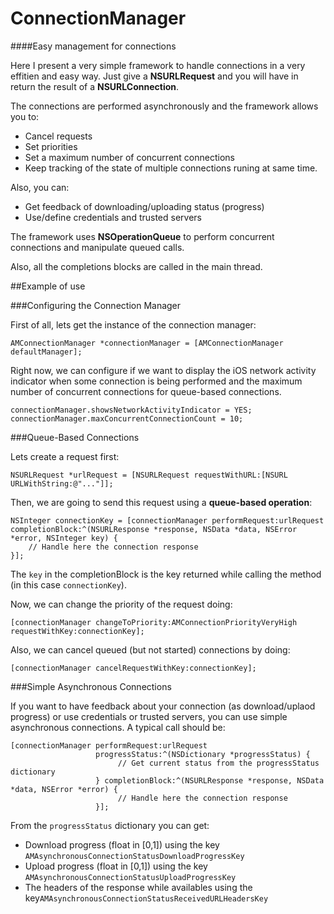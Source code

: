 ConnectionManager
=================

####Easy management for connections

Here I present a very simple framework to handle connections in a very effitien and easy way. Just give a **NSURLRequest** and you will have in return the result of a **NSURLConnection**. 

The connections are performed asynchronously and the framework allows you to:

* Cancel requests
* Set priorities
* Set a maximum number of concurrent connections 
* Keep tracking of the state of multiple connections runing at same time. 

Also, you can:

* Get feedback of downloading/uploading status (progress)
* Use/define credentials and trusted servers

The framework uses **NSOperationQueue** to perform concurrent connections and manipulate queued calls. 

Also, all the completions blocks are called in the main thread.

##Example of use

###Configuring the Connection Manager

First of all, lets get the instance of the connection manager:

	AMConnectionManager *connectionManager = [AMConnectionManager defaultManager];

Right now, we can configure if we want to display the iOS network activity indicator when some connection is being performed and the maximum number of concurrent connections for queue-based connections. 

    connectionManager.showsNetworkActivityIndicator = YES; 
    connectionManager.maxConcurrentConnectionCount = 10;

###Queue-Based Connections

Lets create a request first:

	NSURLRequest *urlRequest = [NSURLRequest requestWithURL:[NSURL URLWithString:@"..."]];

Then, we are going to send this request using a **queue-based operation**:
	
    NSInteger connectionKey = [connectionManager performRequest:urlRequest completionBlock:^(NSURLResponse *response, NSData *data, NSError *error, NSInteger key) {
		// Handle here the connection response
    }];

The `key` in the completionBlock is the key returned while calling the method (in this case `connectionKey`).

Now, we can change the priority of the request doing:

	[connectionManager changeToPriority:AMConnectionPriorityVeryHigh requestWithKey:connectionKey];

Also, we can cancel queued (but not started) connections by doing:

	[connectionManager cancelRequestWithKey:connectionKey]; 

###Simple Asynchronous Connections

If you want to have feedback about your connection (as download/uplaod progress) or use credentials or trusted servers, you can use simple asynchronous connections. A typical call should be:

	[connectionManager performRequest:urlRequest
                       progressStatus:^(NSDictionary *progressStatus) {
							// Get current status from the progressStatus dictionary
                       } completionBlock:^(NSURLResponse *response, NSData *data, NSError *error) {
							// Handle here the connection response
                       }];

From the `progressStatus` dictionary you can get:

* Download progress (float in [0,1]) using the key `AMAsynchronousConnectionStatusDownloadProgressKey`
* Upload progress (float in [0,1]) using the key `AMAsynchronousConnectionStatusUploadProgressKey`
* The headers of the response while availables using the key`AMAsynchronousConnectionStatusReceivedURLHeadersKey`

